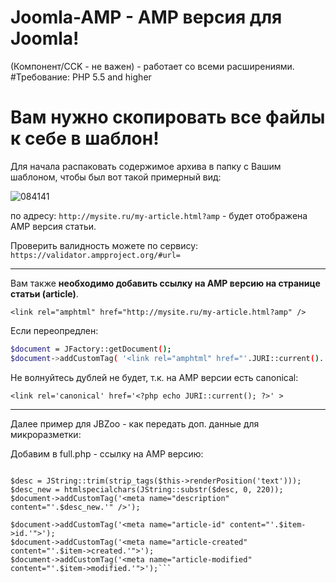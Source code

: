 # Joomla-AMP - AMP версия для Joomla!
(Компонент/CCK - не важен) - работает со всеми расширениями.
#Требование: PHP 5.5 and higher

# Вам нужно скопировать все файлы к себе в шаблон!
Для начала распаковать содержимое архива в папку с Вашим шаблоном, чтобы был вот такой примерный вид:

![084141](https://cloud.githubusercontent.com/assets/1074710/20105560/15047ac8-a5e3-11e6-81ad-284e37b1105c.png)

по адресу: ```http://mysite.ru/my-article.html?amp``` - будет отображена AMP версия статьи.

Проверить валидность можете по сервису: ```https://validator.ampproject.org/#url=```

***

Вам также **необходимо добавить ссылку на AMP версию на странице статьи (article)**.

```<link rel="amphtml" href="http://mysite.ru/my-article.html?amp" />```

Если переопредлен:

```sh
$document = JFactory::getDocument();
$document->addCustomTag( '<link rel="amphtml" href="'.JURI::current().'?tmpl=amp" />' );
```

Не волнуйтесь дублей не будет, т.к. на AMP версии есть canonical:

`<link rel='canonical' href='<?php echo JURI::current(); ?>' >`

***

Далее пример для JBZoo - как передать доп. данные для микроразметки:

Добавим в full.php - ссылку на AMP версию:

```$document->addCustomTag('<link rel="amphtml" href="'.JURI::current().'?tmpl=amp" />');

$desc = JString::trim(strip_tags($this->renderPosition('text')));
$desc_new = htmlspecialchars(JString::substr($desc, 0, 220));
$document->addCustomTag('<meta name="description" content="'.$desc_new.'" />');

$document->addCustomTag('<meta name="article-id" content="'.$item->id.'">');
$document->addCustomTag('<meta name="article-created" content="'.$item->created.'">');
$document->addCustomTag('<meta name="article-modified" content="'.$item->modified.'">');```

